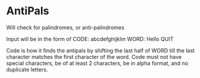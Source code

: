 # AntiPals
Will check for palindromes, or anti-palindromes

Input will be in the form of 
CODE: abcdefghijklm
WORD: Hello 
QUIT 

Code is how it finds the antipals by shifting the last half of WORD till the last character matches the first character of the word. 
Code must not have special characters, be of at least 2 characters, be in alpha format, and no duplicate letters. 

